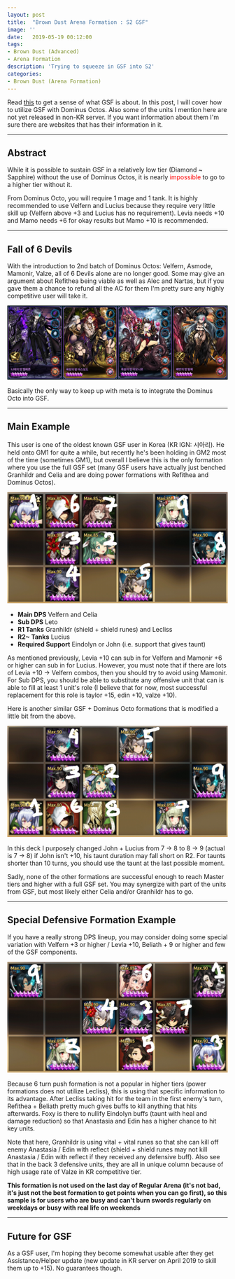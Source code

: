 ```yaml
---
layout: post
title:  "Brown Dust Arena Formation : S2 GSF"
image: ''
date:   2019-05-19 00:12:00
tags:
- Brown Dust (Advanced)
- Arena Formation
description: 'Trying to squeeze in GSF into S2'
categories:
- Brown Dust (Arena Formation)
---
```


Read [this](https://jinwooooo.github.io/jinwooooo-blog/browndust-arena-formation-granhildr-support-formation/) to get a sense of what GSF is about. In this post, I will cover how to utilize GSF with Dominus Octos. Also some of the units I mention here are not yet released in non-KR server. If you want information about them I'm sure there are websites that has their information in it.

---

## Abstract

While it is possible to sustain GSF in a relatively low tier (Diamond ~ Sapphire) without the use of Dominus Octos, it is nearly <span style="color:red">impossible</span> to go to a higher tier without it.

From Dominus Octo, you will require 1 mage and 1 tank. It is highly recommended to use Velfern and Lucius because they require very little skill up (Velfern above +3 and Lucius has no requirement). Levia needs +10 and Mamo needs +6 for okay results but Mamo +10 is recommended.

---

## Fall of 6 Devils

With the introduction to 2nd batch of Dominus Octos: Velfern, Asmode, Mamonir, Valze, all of 6 Devils alone are no longer good. Some may give an argument about Refithea being viable as well as Alec and Nartas, but if you gave them a chance to refund all the AC for them I'm pretty sure any highly competitive user will take it.

<img src="../uploads/browndust-s2-gsf-2-octo-batch.jpg">

Basically the only way to keep up with meta is to integrate the Dominus Octo into GSF.

---

## Main Example

This user is one of the oldest known GSF user in Korea (KR IGN: 시아리). He held onto GM1 for quite a while, but recently he's been holding in GM2 most of the time (sometimes GM1), but overall I believe this is the only formation where you use the full GSF set (many GSF users have actually just benched Granhildr and Celia and are doing power formations with Refithea and Dominus Octos).

<img src="../uploads/browndust-s2-gsf-main-sample.jpg">

* **Main DPS** Velfern and Celia
* **Sub DPS** Leto
* **R1 Tanks** Granhildr (shield + shield runes) and Lecliss
* **R2~ Tanks** Lucius
* **Required Support** Eindolyn or John (i.e. support that gives taunt)

As mentioned previously, Levia +10 can sub in for Velfern and Mamonir +6 or higher can sub in for Lucius. However, you must note that if there are lots of Levia +10 → Velfern combos, then you should try to avoid using Mamonir. For Sub DPS, you should be able to substitute any offensive unit that can is able to fill at least 1 unit's role (I believe that for now, most successful replacement for this role is taylor +15, edin +10, valze +10).

Here is another similar GSF + Dominus Octo formations that is modified a little bit from the above.

<img src="../uploads/browndust-s2-gsf-variation-sample.jpg">

In this deck I purposely changed John + Lucius from 7 → 8 to 8 → 9 (actual is 7 → 8) if John isn't +10, his taunt duration may fall short on R2. For taunts shorter than 10 turns, you should use the taunt at the last possible moment.

Sadly, none of the other formations are successful enough to reach Master tiers and higher with a full GSF set. You may synergize with part of the units from GSF, but most likely either Celia and/or Granhildr has to go.

---

## Special Defensive Formation Example

If you have a really strong DPS lineup, you may consider doing some special variation with Velfern +3 or higher / Levia +10, Beliath + 9 or higher and few of the GSF components.

<img src="../uploads/browndust-s2-gsf-special-defense-sample.jpg">

Because 6 turn push formation is not a popular in higher tiers (power formations does not utilize Lecliss), this is using that specific information to its advantage. After Lecliss taking hit for the team in the first enemy's turn, Refithea + Beliath pretty much gives buffs to kill anything that hits afterwards. Foxy is there to nullify Eindolyn buffs (taunt with heal and damage reduction) so that Anastasia and Edin has a higher chance to hit key units.

Note that here, Granhildr is using vital + vital runes so that she can kill off enemy Anastasia / Edin with reflect (shield + shield runes may not kill Anastasia / Edin with reflect if they received any defensive buff). Also see that in the back 3 defensive units, they are all in unique column because of high usage rate of Valze in KR competitive tier.

**This formation is not used on the last day of Regular Arena (it's not bad, it's just not the best formation to get points when you can go first), so this sample is for users who are busy and can't burn swords regularly on weekdays or busy with real life on weekends**

---

## Future for GSF

As a GSF user, I'm hoping they become somewhat usable after they get Assistance/Helper update (new update in KR server on April 2019 to skill them up to +15). No guarantees though.
